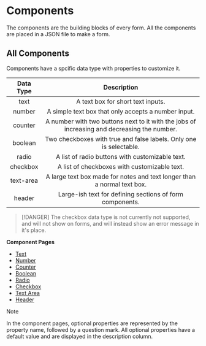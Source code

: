 # Components
The components are the building blocks of every form. All the components are placed in a JSON file to make a form.

## All Components
Components have a spcific data type with properties to customize it.

| Data Type |                                         Description                                         |
|:---------:|:-------------------------------------------------------------------------------------------:|
|    text   |                              A text box for short text inputs.                              |
|   number  |                     A simple text box that only accepts a number input.                     |
|  counter  | A number with two buttons next to it with the jobs of increasing and decreasing the number. |
|  boolean  |              Two checkboxes with true and false labels. Only one is selectable.             |
|   radio   |                       A list of radio buttons with customizable text.                       |
|  checkbox |                         A list of checkboxes with customizable text.                        |
| text-area |           A large text box made for notes and text longer than a normal text box.           |
|   header  |                   Large-ish text for defining sections of form components.                  |

> [!DANGER]
> The checkbox data type is not currently not supported, and will not show on forms, and will instead show an error message in it's place.

**Component Pages**
- [Text](components/text.md)
- [Number](components/number.md)
- [Counter](components/counter.md)
- [Boolean](components/boolean.md)
- [Radio](components/radio.md)
- [Checkbox](components/checkbox.md)
- [Text Area](components/text-area.md)
- [Header](components/header.md)

> [!NOTE]
> In the component pages, optional properties are represented by the property name, followed by a question mark. All optional properties have a default value and are displayed in the description column.
